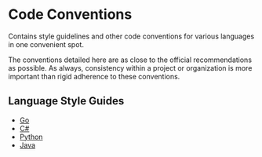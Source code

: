 # Code Conventions
Contains style guidelines and other code conventions for various languages in one convenient spot.

The conventions detailed here are as close to the official recommendations as possible. As always, consistency within a project or organization is more important than rigid adherence to these conventions.

## Language Style Guides
- [Go](https://github.com/eleniums/code-conventions/blob/master/go/style.md)
- [C#](https://github.com/eleniums/code-conventions/blob/master/csharp/style.md)
- [Python](https://github.com/eleniums/code-conventions/blob/master/python/style.md)
- [Java](https://github.com/eleniums/code-conventions/blob/master/java/style.md)
